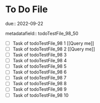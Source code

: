 # To Do File

due:: 2022-09-22

metadatafield:: todoTestFile_98_50

- [ ] Task of todoTestFile_98 1 [[Query me]]
- [ ] Task of todoTestFile_98 2 [[Query me]]
- [ ] Task of todoTestFile_98 3
- [ ] Task of todoTestFile_98 4
- [ ] Task of todoTestFile_98 5
- [ ] Task of todoTestFile_98 6
- [ ] Task of todoTestFile_98 7
- [ ] Task of todoTestFile_98 8
- [ ] Task of todoTestFile_98 9
- [ ] Task of todoTestFile_98 10